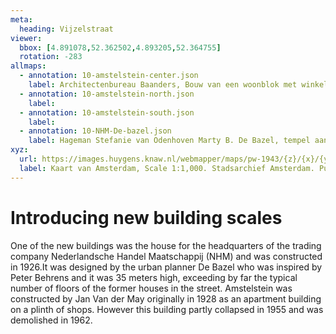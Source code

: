 ```yaml
---
meta:
  heading: Vijzelstraat
viewer:
  bbox: [4.891078,52.362502,4.893205,52.364755]
  rotation: -283
allmaps:
  - annotation: 10-amstelstein-center.json
    label: Architectenbureau Baanders, Bouw van een woonblok met winkels aan de Vijzelstraat tussen Prinsengracht en Keizersgracht vervaardigd in samenwerking met architectenbureau Gulden en Geldmaker, 1:100, Stadsarchief Amsterdam. Published by Architectenbureau Baanders, 1926.
  - annotation: 10-amstelstein-north.json
    label: 
  - annotation: 10-amstelstein-south.json
    label: 
  - annotation: 10-NHM-De-bazel.json
    label: Hageman Stefanie van Odenhoven Marty B. De Bazel, tempel aan de Vijzelstraat in Amsterdam, 2007.
xyz:
  url: https://images.huygens.knaw.nl/webmapper/maps/pw-1943/{z}/{x}/{y}.png
  label: Kaart van Amsterdam, Scale 1:1,000. Stadsarchief Amsterdam. Published by the Public Works Department and its legal successors, 1943.
---
```

# Introducing new building scales
One of the new buildings was the house for the headquarters of the trading company Nederlandsche Handel Maatschappij (NHM) and was constructed in 1926.It was designed by the urban planner De Bazel who was inspired by Peter Behrens and it was 35 meters high, exceeding by far the typical number of floors of the former houses in the street. Amstelstein was constructed by Jan Van der May originally in 1928 as an apartment building on a plinth of shops. However this building partly collapsed in 1955 and was demolished in 1962.
